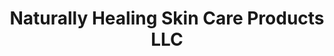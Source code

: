 ---
title: "Naturally Healing Skin Care Products LLC"
url: /niantic/naturally-healing-skin-care-products-llc/
shop: Kosmetik
---